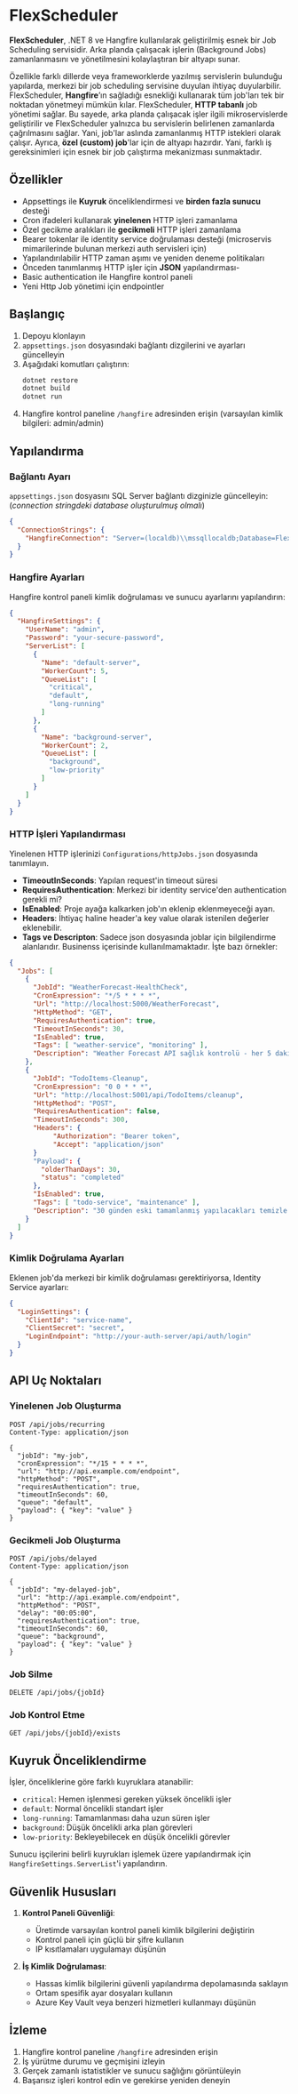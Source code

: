 # FlexScheduler

**FlexScheduler**, .NET 8 ve Hangfire kullanılarak geliştirilmiş esnek bir Job Scheduling servisidir. Arka planda çalışacak işlerin (Background Jobs) zamanlanmasını ve yönetilmesini kolaylaştıran bir altyapı sunar.
 
Özellikle farklı dillerde veya frameworklerde yazılmış servislerin bulunduğu yapılarda, merkezi bir job scheduling servisine duyulan ihtiyaç duyularbilir. FlexScheduler, **Hangfire**’ın sağladığı esnekliği kullanarak tüm job'ları tek bir noktadan yönetmeyi mümkün kılar.
FlexScheduler, **HTTP tabanlı** job yönetimi sağlar. Bu sayede, arka planda çalışacak işler ilgili mikroservislerde geliştirilir ve FlexScheduler yalnızca bu servislerin belirlenen zamanlarda çağrılmasını sağlar. Yani, job'lar aslında zamanlanmış HTTP istekleri olarak çalışır.
Ayrıca, **özel (custom) job**'lar için de altyapı hazırdır. Yani, farklı iş gereksinimleri için esnek bir job çalıştırma mekanizması sunmaktadır.

## Özellikler

- Appsettings ile **Kuyruk** önceliklendirmesi ve **birden fazla sunucu** desteği
- Cron ifadeleri kullanarak **yinelenen** HTTP işleri zamanlama
- Özel gecikme aralıkları ile **gecikmeli** HTTP işleri zamanlama
- Bearer tokenlar ile identity service doğrulaması desteği (microservis mimarilerinde bulunan merkezi auth servisleri için)
- Yapılandırılabilir HTTP zaman aşımı ve yeniden deneme politikaları
- Önceden tanımlanmış HTTP işler için **JSON** yapılandırması- 
- Basic authentication ile Hangfire kontrol paneli
- Yeni Http Job yönetimi için endpointler


## Başlangıç

1. Depoyu klonlayın
2. `appsettings.json` dosyasındaki bağlantı dizgilerini ve ayarları güncelleyin
3. Aşağıdaki komutları çalıştırın:
   ```bash
   dotnet restore
   dotnet build
   dotnet run
   ```
4. Hangfire kontrol paneline `/hangfire` adresinden erişin (varsayılan kimlik bilgileri: admin/admin)

## Yapılandırma

### Bağlantı Ayarı

`appsettings.json` dosyasını SQL Server bağlantı dizginizle güncelleyin: (_connection stringdeki database oluşturulmuş olmalı_)

```json
{
  "ConnectionStrings": {
    "HangfireConnection": "Server=(localdb)\\mssqllocaldb;Database=FlexScheduler;Trusted_Connection=True;MultipleActiveResultSets=true"
  }
}
```

### Hangfire Ayarları

Hangfire kontrol paneli kimlik doğrulaması ve sunucu ayarlarını yapılandırın:

```json
{
  "HangfireSettings": {
    "UserName": "admin",
    "Password": "your-secure-password",
    "ServerList": [
      {
        "Name": "default-server",
        "WorkerCount": 5,
        "QueueList": [
          "critical",
          "default",
          "long-running"
        ]
      },
      {
        "Name": "background-server",
        "WorkerCount": 2,
        "QueueList": [
          "background",
          "low-priority"
        ]
      }
    ]
  }
}
```

### HTTP İşleri Yapılandırması

Yinelenen HTTP işlerinizi `Configurations/httpJobs.json` dosyasında tanımlayın. 
- **TimeoutInSeconds**: Yapılan request'in timeout süresi 
- **RequiresAuthentication**: Merkezi bir identity service'den authentication gerekli mi?
- **IsEnabled**: Proje ayağa kalkarken job'ın eklenip eklenmeyeceği ayarı.
- **Headers**: İhtiyaç haline header'a key value olarak istenilen değerler eklenebilir.
- **Tags ve Descripton**: Sadece json dosyasında joblar için bilgilendirme alanlarıdır. Businenss içerisinde kullanılmamaktadır.
İşte bazı örnekler:

```json
{
  "Jobs": [
    {
      "JobId": "WeatherForecast-HealthCheck",
      "CronExpression": "*/5 * * * *",
      "Url": "http://localhost:5000/WeatherForecast",
      "HttpMethod": "GET",
      "RequiresAuthentication": true,
      "TimeoutInSeconds": 30,
      "IsEnabled": true,
      "Tags": [ "weather-service", "monitoring" ],
      "Description": "Weather Forecast API sağlık kontrolü - her 5 dakikada bir"
    },
    {
      "JobId": "TodoItems-Cleanup",
      "CronExpression": "0 0 * * *",
      "Url": "http://localhost:5001/api/TodoItems/cleanup",
      "HttpMethod": "POST",
      "RequiresAuthentication": false,
      "TimeoutInSeconds": 300,
      "Headers": {
           "Authorization": "Bearer token",
           "Accept": "application/json"
      }
      "Payload": {
        "olderThanDays": 30,
        "status": "completed"
      },
      "IsEnabled": true,
      "Tags": [ "todo-service", "maintenance" ],
      "Description": "30 günden eski tamamlanmış yapılacakları temizle - her gece yarısı çalışır"
    }
  ]
}
```

### Kimlik Doğrulama Ayarları

Eklenen job'da merkezi bir kimlik doğrulaması gerektiriyorsa, Identity Service ayarları:

```json
{
  "LoginSettings": {
    "ClientId": "service-name",
    "ClientSecret": "secret",
    "LoginEndpoint": "http://your-auth-server/api/auth/login"
  }
}
```

## API Uç Noktaları

### Yinelenen Job Oluşturma
```http
POST /api/jobs/recurring
Content-Type: application/json

{
  "jobId": "my-job",
  "cronExpression": "*/15 * * * *",
  "url": "http://api.example.com/endpoint",
  "httpMethod": "POST",
  "requiresAuthentication": true,
  "timeoutInSeconds": 60,
  "queue": "default",
  "payload": { "key": "value" }
}
```

### Gecikmeli Job Oluşturma
```http
POST /api/jobs/delayed
Content-Type: application/json

{
  "jobId": "my-delayed-job",
  "url": "http://api.example.com/endpoint",
  "httpMethod": "POST",
  "delay": "00:05:00",
  "requiresAuthentication": true,
  "timeoutInSeconds": 60,
  "queue": "background",
  "payload": { "key": "value" }
}
```

### Job Silme
```http
DELETE /api/jobs/{jobId}
```

### Job Kontrol Etme
```http
GET /api/jobs/{jobId}/exists
```

## Kuyruk Önceliklendirme

İşler, önceliklerine göre farklı kuyruklara atanabilir:
- `critical`: Hemen işlenmesi gereken yüksek öncelikli işler
- `default`: Normal öncelikli standart işler
- `long-running`: Tamamlanması daha uzun süren işler
- `background`: Düşük öncelikli arka plan görevleri
- `low-priority`: Bekleyebilecek en düşük öncelikli görevler

Sunucu işçilerini belirli kuyrukları işlemek üzere yapılandırmak için `HangfireSettings.ServerList`'i yapılandırın.

## Güvenlik Hususları

1. **Kontrol Paneli Güvenliği**:
   - Üretimde varsayılan kontrol paneli kimlik bilgilerini değiştirin
   - Kontrol paneli için güçlü bir şifre kullanın
   - IP kısıtlamaları uygulamayı düşünün

2. **İş Kimlik Doğrulaması**:
   - Hassas kimlik bilgilerini güvenli yapılandırma depolamasında saklayın
   - Ortam spesifik ayar dosyaları kullanın
   - Azure Key Vault veya benzeri hizmetleri kullanmayı düşünün


## İzleme

1. Hangfire kontrol paneline `/hangfire` adresinden erişin
2. İş yürütme durumu ve geçmişini izleyin
3. Gerçek zamanlı istatistikler ve sunucu sağlığını görüntüleyin
4. Başarısız işleri kontrol edin ve gerekirse yeniden deneyin




